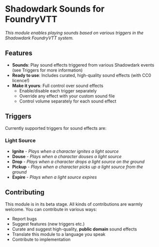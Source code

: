 <h1 align="left">Shadowdark Sounds for FoundryVTT</h1>

<p align="left"><i>This module enables playing sounds based on various triggers in the Shadowdark FoundryVTT system.</i></p>

## Features
- **Sounds**: Play sound effects triggered from various Shadowdark events (see Triggers for more information)
- **Ready to use**: Includes curated, high-quality sound effects (with CC0 licence!)
- **Make it yours**: Full control over sound effects
  - Enable/disable each trigger separately
  - Override any effect with your custom sound file
  - Control volume separately for each sound effect

## Triggers
Currently supported triggers for sound effects are:

### Light Source
- **Ignite** - _Plays when a character ignites a light source_
- **Douse** - _Plays when a character douses a light source_
- **Drop** - _Plays when a character drops a light source on the ground_
- **Pickup** - _Plays when a character picks up a light source from the ground_
- **Expire** - _Plays when a light source expires_

## Contributing
This module is in its beta stage. All kinds of contributions are warmly welcome. You can contribute in various ways:

- Report bugs
- Suggest features (new triggers etc.)
- Curate and suggest high-quality, **public domain** sound effects
- Translate this module to a language you speak
- Contribute to implementation
